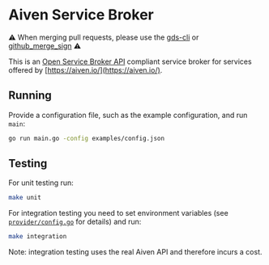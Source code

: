 # Aiven Service Broker


⚠️
When merging pull requests,
please use the [gds-cli](https://github.com/alphagov/gds-cli)
or [github_merge_sign](https://rubygems.org/gems/github_merge_sign)
⚠️

This is an [Open Service Broker API](https://www.openservicebrokerapi.org/) compliant service broker for services offered by [https://aiven.io/](https://aiven.io/).

## Running

Provide a configuration file, such as the example configuration, and run `main`:

```bash
go run main.go -config examples/config.json
```

## Testing

For unit testing run:

```bash
make unit
```

For integration testing you need to set environment variables (see [`provider/config.go`](https://github.com/alphagov/paas-aiven-broker/blob/8de53e8afb047edf47b8d5bf17b4105dc1507dc6/provider/config.go#L70-L90) for details) and run:

```bash
make integration
```

Note: integration testing uses the real Aiven API and therefore incurs a cost.

<!-- 2020-12-07[T]11:00:00 -->
